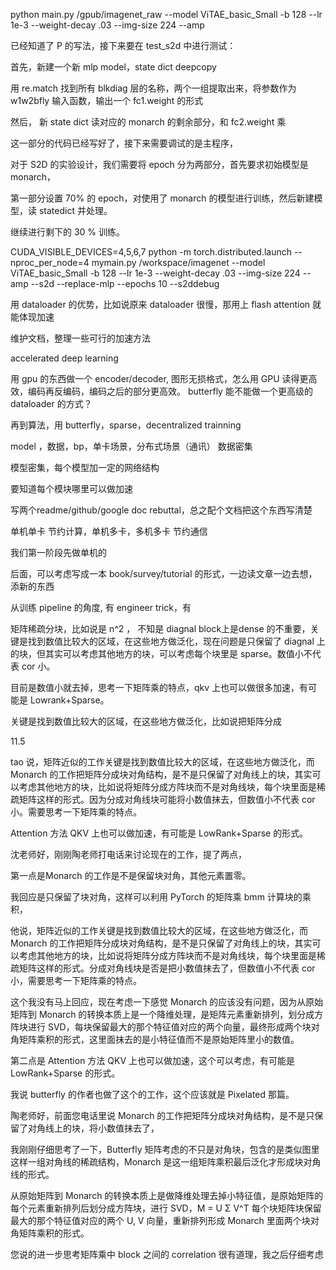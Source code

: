 python main.py /gpub/imagenet_raw --model ViTAE_basic_Small -b 128 --lr 1e-3 --weight-decay .03 --img-size 224 --amp

已经知道了 P 的写法，接下来要在 test_s2d 中进行测试：

首先，新建一个新 mlp model，state dict deepcopy

用 re.match 找到所有 blkdiag 层的名称，两个一组提取出来，将参数作为 w1w2bfly 输入函数，输出一个 fc1.weight 的形式

然后， 新 state dict 读对应的 monarch 的剩余部分，和 fc2.weight 乘

这一部分的代码已经写好了，接下来需要调试的是主程序，



对于 S2D 的实验设计，我们需要将 epoch 分为两部分，首先要求初始模型是 monarch，

第一部分设置 70% 的 epoch，对使用了 monarch 的模型进行训练，然后新建模型，读 statedict 并处理。

继续进行剩下的 30 % 训练。

CUDA_VISIBLE_DEVICES=4,5,6,7 python -m torch.distributed.launch --nproc_per_node=4 mymain.py /workspace/imagenet --model ViTAE_basic_Small -b 128 --lr 1e-3 --weight-decay .03 --img-size 224 --amp --s2d --replace-mlp --epochs 10 --s2ddebug

用 dataloader 的优势，比如说原来 dataloader 很慢，那用上 flash attention 就能体现加速

维护文档，整理一些可行的加速方法

accelerated deep learning

用 gpu 的东西做一个 encoder/decoder, 图形无损格式，怎么用 GPU 读得更高效，编码再反编码，编码之后的部分更高效。 butterfly 能不能做一个更高级的 dataloader 的方式？

再到算法，用 butterfly，sparse，decentralized trainning

model ，数据，bp，单卡场景，分布式场景（通讯） 数据密集

模型密集，每个模型加一定的网络结构

要知道每个模块哪里可以做加速

写两个readme/github/google doc rebuttal，总之配个文档把这个东西写清楚

单机单卡 节约计算，单机多卡，多机多卡 节约通信

我们第一阶段先做单机的

后面，可以考虑写成一本 book/survey/tutorial 的形式，一边读文章一边去想，添新的东西

从训练 pipeline 的角度, 有 engineer trick，有

矩阵稀疏分块，比如说是 n^2 ， 不知是 diagnal block上是dense 的不重要，关键是找到数值比较大的区域，在这些地方做泛化，现在问题是只保留了 diagnal 上的块，但其实可以考虑其他地方的块，可以考虑每个块里是 sparse。数值小不代表 cor 小。

目前是数值小就去掉，思考一下矩阵乘的特点，qkv 上也可以做很多加速，有可能是 Lowrank+Sparse。

关键是找到数值比较大的区域，在这些地方做泛化，比如说把矩阵分成

11.5

tao 说，矩阵近似的工作关键是找到数值比较大的区域，在这些地方做泛化，而 Monarch 的工作把矩阵分成块对角结构，是不是只保留了对角线上的块，其实可以考虑其他地方的块，比如说将矩阵分成方阵块而不是对角线块，每个块里面是稀疏矩阵这样的形式。因为分成对角线块可能将小数值抹去，但数值小不代表 cor 小。需要思考一下矩阵乘的特点。

Attention 方法 QKV 上也可以做加速，有可能是 LowRank+Sparse 的形式。

沈老师好，刚刚陶老师打电话来讨论现在的工作，提了两点，

第一点是Monarch 的工作是不是保留块对角，其他元素置零。

我回应是只保留了块对角，这样可以利用 PyTorch 的矩阵乘 bmm 计算块的乘积，

他说，矩阵近似的工作关键是找到数值比较大的区域，在这些地方做泛化，而 Monarch 的工作把矩阵分成块对角结构，是不是只保留了对角线上的块，其实可以考虑其他地方的块，比如说将矩阵分成方阵块而不是对角线块，每个块里面是稀疏矩阵这样的形式。分成对角线块是否是把小数值抹去了，但数值小不代表 cor 小，需要思考一下矩阵乘的特点。

这个我没有马上回应，现在考虑一下感觉 Monarch 的应该没有问题，因为从原始矩阵到 Monarch 的转换本质上是一个降维处理，是矩阵元素重新排列，划分成方阵块进行 SVD，每块保留最大的那个特征值对应的两个向量，最终形成两个块对角矩阵乘积的形式，这里面抹去的是小特征值而不是原始矩阵里小的数值。

第二点是 Attention 方法 QKV 上也可以做加速，这个可以考虑，有可能是 LowRank+Sparse 的形式。

我说 butterfly 的作者也做了这个的工作，这个应该就是 Pixelated 那篇。

陶老师好，前面您电话里说 Monarch 的工作把矩阵分成块对角结构，是不是只保留了对角线上的块，将小数值抹去了，

我刚刚仔细思考了一下，Butterfly 矩阵考虑的不只是对角块，包含的是类似图里这样一组对角线的稀疏结构，Monarch 是这一组矩阵乘积最后泛化才形成块对角线的形式。


从原始矩阵到 Monarch 的转换本质上是做降维处理去掉小特征值，是原始矩阵的每个元素重新排列后划分成方阵块，进行 SVD，M = U Σ V^T 每个块矩阵块保留最大的那个特征值对应的两个 U, V 向量，重新排列形成 Monarch 里面两个块对角矩阵乘积的形式。

您说的进一步思考矩阵乘中 block 之间的 correlation 很有道理，我之后仔细考虑